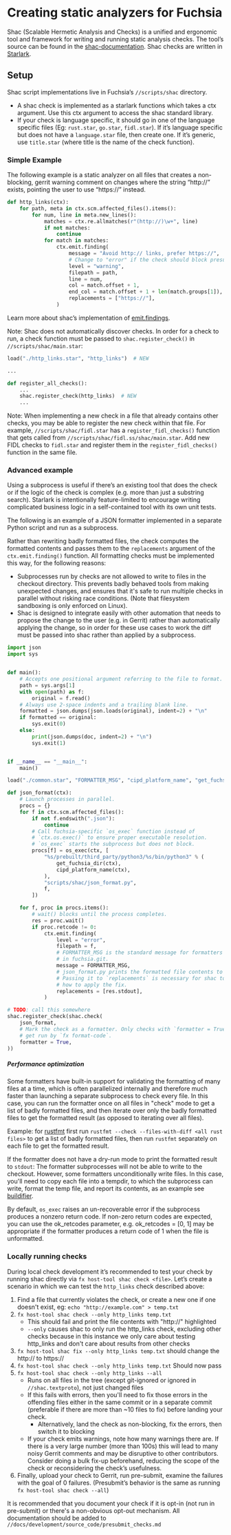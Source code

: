 # Creating static analyzers for Fuchsia

Shac (Scalable Hermetic Analysis and Checks) is a unified and ergonomic tool and
framework for writing and running static analysis checks. The tool’s source can
be found in the [shac-documentation]. Shac checks are written in
[Starlark].

## Setup

Shac script implementations live in Fuchsia’s `//scripts/shac` directory.

* A shac check is implemented as a starlark functions which takes a ctx
  argument. Use this ctx argument to access the shac standard library.
* If your check is language specific, it should go in one of the language
  specific files (Eg: `rust.star`, `go.star`, `fidl.star`). If it’s language
  specific but does not have a `language.star` file, then create one. If it’s generic,
  use `title.star` (where title is the name of the check function).

### Simple Example

The following example is a static analyzer on all files that creates a
non-blocking, gerrit warning comment on changes where the string “http://”
exists, pointing the user to use “https://” instead.

```python
def http_links(ctx):
    for path, meta in ctx.scm.affected_files().items():
        for num, line in meta.new_lines():
            matches = ctx.re.allmatches(r"(http://)\w+", line)
            if not matches:
                continue
            for match in matches:
                ctx.emit.finding(
                    message = "Avoid http:// links, prefer https://",
                    # Change to "error" if the check should block presubmit.
                    level = "warning",
                    filepath = path,
                    line = num,
                    col = match.offset + 1,
                    end_col = match.offset + 1 + len(match.groups[1]),
                    replacements = ["https://"],
                )
```

Learn more about shac’s implementation of [emit.findings].

Note: Shac does not automatically discover checks. In order for a check to run,
a check function must be passed to `shac.register_check()` in
`//scripts/shac/main.star`:

```python
load("./http_links.star", "http_links")  # NEW

...

def register_all_checks():
    ...
    shac.register_check(http_links)  # NEW
    ...
```

Note: When implementing a new check in a file that already contains other
checks, you may be able to register the new check within that file. For
example, `//scripts/shac/fidl.star` has a `register_fidl_checks()` function
that gets called from `//scripts/shac/fidl.ss/shac/main.star`. Add new FIDL
checks to `fidl.star` and register them in the `register_fidl_checks()`
function in the same file.

### Advanced example

Using a subprocess is useful if there’s an existing tool that does the check or
if the logic of the check is complex (e.g. more than just a substring search).
Starlark is intentionally feature-limited to encourage writing complicated
business logic in a self-contained tool with its own unit tests.

The following is an example of a JSON formatter implemented in a separate Python
script and run as a subprocess.

Rather than rewriting badly formatted files, the check computes the formatted
contents and passes them to the `replacements` argument of the
`ctx.emit.finding()` function. All formatting checks must be implemented this
way, for the following reasons:

* Subprocesses run by checks are not allowed to write to files in the checkout
    directory. This prevents badly behaved tools from making unexpected changes, and
    ensures that it's safe to run multiple checks in parallel without risking race
    conditions. (Note that filesystem sandboxing is only enforced on Linux).
* Shac is designed to integrate easily with other automation that needs to
    propose the change to the user (e.g. in Gerrit) rather than automatically
    applying the change, so in order for these use cases to work the diff must be
    passed into shac rather than applied by a subprocess.

```python
import json
import sys


def main():
    # Accepts one positional argument referring to the file to format.
    path = sys.args[1]
    with open(path) as f:
        original = f.read()
    # Always use 2-space indents and a trailing blank line.
    formatted = json.dumps(json.loads(original), indent=2) + "\n"
    if formatted == original:
        sys.exit(0)
    else:
        print(json.dumps(doc, indent=2) + "\n")
        sys.exit(1)


if __name__ == "__main__":
    main()
```

```python
load("./common.star", "FORMATTER_MSG", "cipd_platform_name", "get_fuchsia_dir", "os_exec")

def json_format(ctx):
    # Launch processes in parallel.
    procs = {}
    for f in ctx.scm.affected_files():
        if not f.endswith(".json"):
            continue
        # Call fuchsia-specific `os_exec` function instead of
        # `ctx.os.exec()` to ensure proper executable resolution.
        # `os_exec` starts the subprocess but does not block.
        procs[f] = os_exec(ctx, [
            "%s/prebuilt/third_party/python3/%s/bin/python3" % (
                get_fuchsia_dir(ctx),
                cipd_platform_name(ctx),
            ),
            "scripts/shac/json_format.py",
            f,
        ])

    for f, proc in procs.items():
        # wait() blocks until the process completes.
        res = proc.wait()
        if proc.retcode != 0:
            ctx.emit.finding(
                level = "error",
                filepath = f,
                # FORMATTER_MSG is the standard message for formatters
                # in fuchsia.git.
                message = FORMATTER_MSG,
                # json_format.py prints the formatted file contents to stdout.
                # Passing it to `replacements` is necessary for shac to know
                # how to apply the fix.
                replacements = [res.stdout],
            )

# TODO: call this somewhere
shac.register_check(shac.check(
    json_format,
    # Mark the check as a formatter. Only checks with `formatter = True`
    # get run by `fx format-code`.
    formatter = True,
))

```

##### Performance optimization

Some formatters have built-in support for validating the formatting of many
files at a time, which is often parallelized internally and therefore much
faster than launching a separate subprocess to check every file. In this case,
you can run the formatter once on all files in "check" mode to get a list of
badly formatted files, and then iterate over only the badly formatted files to
get the formatted result (as opposed to iterating over all files).

Example: for [rustfmt] first run `rustfmt --check --files-with-diff
<all rust files>` to get a list of badly formatted files, then run `rustfmt`
separately on each file to get the formatted result.

If the formatter does not have a dry-run mode to print the formatted result to
`stdout`: The formatter subprocesses will not be able to write to the checkout.
However, some formatters unconditionally write files. In this case, you'll need
to copy each file into a tempdir, to which the subprocess can write, format the
temp file, and report its contents, as an example see [buildifier].

By default, `os_exec` raises an un-recoverable error if the subprocess produces
a nonzero return code. If non-zero return codes are expected, you can use the
ok_retcodes parameter, e.g. ok_retcodes = [0, 1] may be appropriate if the
formatter produces a return code of 1 when the file is unformatted.

### Locally running checks

During local check development it’s recommended to test your check by running
shac directly via `fx host-tool shac check <file>`. Let’s create a scenario in
which we can test the `http_links` check described above:

1. Find a file that currently violates the check, or create a new one if one
    doesn't exist, eg: `echo "http://example.com" > temp.txt`
1. `fx host-tool shac check --only http_links temp.txt`
    * This should fail and print the file contents with "http://" highlighted
    * `--only` causes shac to only run the http_links check, excluding other
      checks because in this instance we only care about testing http_links and
    don't care about results from other checks
1. `fx host-tool shac fix --only http_links temp.txt` should change the http://
    to https://
1. `fx host-tool shac check --only http_links temp.txt` Should now pass
1. `fx host-tool shac check --only http_links --all`
    * Runs on all files in the tree (except git-ignored or ignored in
      `//shac.textproto`), not just changed files
    * If this fails with errors, then you'll need to fix those errors in the
      offending files either in the same commit or in a separate commit
    (preferable if there are more than ~10 files to fix) before landing your
    check.
        * Alternatively, land the check as non-blocking, fix the errors, then
          switch it to blocking
    * If your check emits warnings, note how many warnings there are. If there
      is a very large number (more than 100s) this will lead to many noisy
    Gerrit comments and may be disruptive to other contributors. Consider doing a
    bulk fix-up beforehand, reducing the scope of the check or reconsidering the
    check’s usefulness.
1. Finally, upload your check to Gerrit, run pre-submit, examine the failures
    with the goal of 0 failures. (Presubmit’s behavior is the same as running `fx
    host-tool shac check --all`)

It is recommended that you document your check if it is opt-in (not run in pre-submit) or there's a non-obvious
opt-out mechanism. All documentation should be added to `//docs/development/source_code/presubmit_checks.md`

<!-- Reference links -->

[starlark]: https://bazel.build/rules/language
[emit.findings]: https://fuchsia.googlesource.com/shac-project/shac/+/HEAD/doc/stdlib.md#ctx_emit_finding
[shac-documentation]: https://fuchsia.googlesource.com/shac-project/shac/+/refs/heads/main/doc/stdlib.md
[rustfmt]: https://cs.opensource.google/fuchsia/fuchsia/+/main:scripts/shac/rust.star
[buildifier]: https://cs.opensource.google/fuchsia/fuchsia/+/main:scripts/shac/starlark.star;l=7

